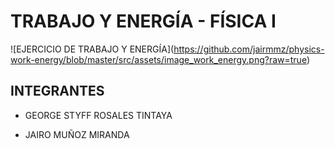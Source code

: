 # TRABAJO Y ENERGÍA - FÍSICA I
<span>![</span><span>EJERCICIO DE TRABAJO Y ENERGÍA</span><span>]</span><span>(</span><span>https://github.com/jairmmz/physics-work-energy/blob/master/src/assets/image_work_energy.png?raw=true</span><span>)</span>

## INTEGRANTES

- GEORGE STYFF ROSALES TINTAYA

- JAIRO MUÑOZ MIRANDA
